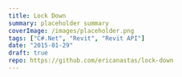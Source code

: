 ```yaml
---
title: Lock Down
summary: placeholder summary
coverImage: /images/placeholder.png
tags: ["C#.Net", "Revit", "Revit API"]
date: "2015-01-29"
draft: true
repo: https://github.com/ericanastas/lock-down
---
```

